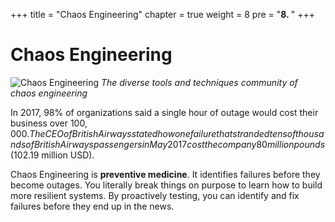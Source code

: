 +++
title = "Chaos Engineering"
chapter = true
weight = 8
pre = "<b>8. </b>"
+++
# Chaos Engineering

![Chaos Engineering](/chaos_eng_diagram.png)
*The diverse tools and techniques community of chaos engineering*

In 2017, 98% of organizations said a single hour of outage would cost their business over $100,000. The CEO of British Airways stated how one failure that stranded tens of thousands of British Airways passengers in May 2017 cost the company 80 million pounds ($102.19 million USD).

Chaos Engineering is **preventive medicine**. It identifies failures before they become outages. You literally break things on purpose to learn how to build more resilient systems. By proactively testing, you can identify and fix failures before they end up in the news.

